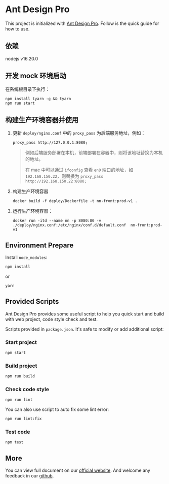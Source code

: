 # Ant Design Pro

This project is initialized with [Ant Design Pro](https://pro.ant.design). Follow is the quick guide for how to use.

## 依赖

nodejs v16.20.0

## 开发 mock 环境启动

在系统根目录下执行：

```shell
npm install tyarn -g && tyarn
npm run start
```

## 构建生产环境容器并使用

1. 更新 `deploy/nginx.conf` 中的 `proxy_pass` 为后端服务地址，例如：

   ```text
   proxy_pass http://127.0.0.1:8080;
   ```

   > 例如后端服务部署在本机，前端部署在容器中，则将该地址替换为本机的地址。
   >
   > 在 mac 中可以通过 `ifconfig` 查看 `en0` 端口的地址，如 `192.168.150.22`，则替换为 `proxy_pass http://192.168.150.22:8080;`

2. 构建生产环境容器
   ```shell
   docker build -f deploy/Dockerfile -t nn-front:prod-v1 .
   ```
3. 运行生产环境容器：

   ```shell
   docker run -itd --name nn -p 8080:80 -v ./deploy/nginx.conf:/etc/nginx/conf.d/default.conf  nn-front:prod-v1
   ```

## Environment Prepare

Install `node_modules`:

```bash
npm install
```

or

```bash
yarn
```

## Provided Scripts

Ant Design Pro provides some useful script to help you quick start and build with web project, code style check and test.

Scripts provided in `package.json`. It's safe to modify or add additional script:

### Start project

```bash
npm start
```

### Build project

```bash
npm run build
```

### Check code style

```bash
npm run lint
```

You can also use script to auto fix some lint error:

```bash
npm run lint:fix
```

### Test code

```bash
npm test
```

## More

You can view full document on our [official website](https://pro.ant.design). And welcome any feedback in our [github](https://github.com/ant-design/ant-design-pro).
